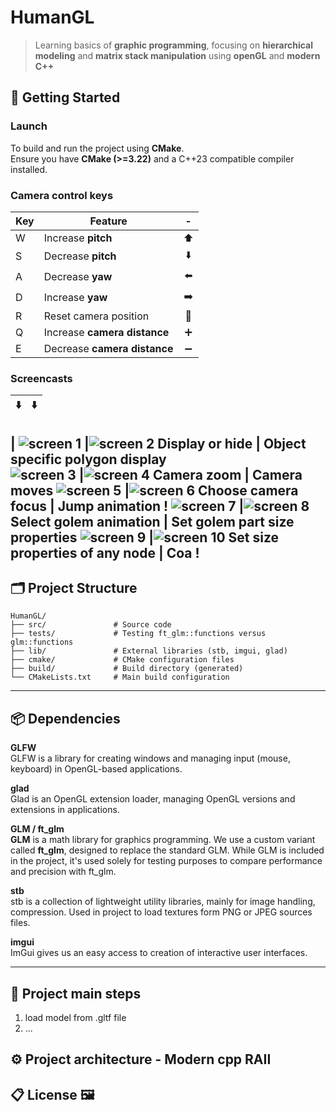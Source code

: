 # HumanGL

> Learning basics of **graphic programming**, focusing on  **hierarchical modeling** and **matrix stack manipulation** using **openGL** and **modern C++**

## 🚀 Getting Started

### **Launch**

To build and run the project using **CMake**.  
Ensure you have **CMake (>=3.22)** and a C++23 compatible compiler installed.

### **Camera control keys**

Key | Feature                       | -
---|-------------------------------| :---:
W | Increase **pitch**             | ⬆️
S | Decrease **pitch**             | ⬇️
A | Decrease **yaw**               | ⬅️
D | Increase **yaw**               | ➡️
R | Reset camera position          | 🔄
Q | Increase **camera distance**   | ➕
E | Decrease **camera distance**   | ➖

### **Screencasts**

⬇️ | ⬇️
:---:| :---:
 | 
![screen 1](./resources/screenshots/golem01.png) |![screen 2](./resources/screenshots/golem01.png)
Display or hide | Object specific polygon display  
![screen 3](./resources/screenshots/golem01.png) |![screen 4](./resources/screenshots/golem01.png)
Camera zoom | Camera moves 
![screen 5](./resources/screenshots/golem01.png) |![screen 6](./resources/screenshots/frog01.png)
Choose camera focus | Jump animation !
![screen 7](./resources/screenshots/golem01.png) |![screen 8](./resources/screenshots/golem01.png)
Select golem animation | Set golem part size properties
![screen 9](./resources/screenshots/golem01.png) |![screen 10](./resources/screenshots/frog01.png)
Set size properties of any node | Coa !
---

## 🗂️ Project Structure

```
HumanGL/
├── src/               # Source code
├── tests/             # Testing ft_glm::functions versus glm::functions
├── lib/               # External libraries (stb, imgui, glad)
├── cmake/             # CMake configuration files
├── build/             # Build directory (generated)
└── CMakeLists.txt     # Main build configuration
```

---

## 📦 Dependencies

**GLFW**  
GLFW is a library for creating windows and managing input (mouse, keyboard) in OpenGL-based applications.

**glad**  
Glad is an OpenGL extension loader, managing OpenGL versions and extensions in applications.

**GLM / ft_glm**  
**GLM** is a math library for graphics programming. We use a custom variant called **ft_glm**, designed to replace the standard GLM. While GLM is included in the project, it's used solely for testing purposes to compare performance and precision with ft_glm.

**stb**  
stb is a collection of lightweight utility libraries, mainly for image handling, compression. Used in project to load textures form PNG or JPEG sources files.

**imgui**  
ImGui gives us an easy access to creation of interactive user interfaces.

---

## 🤖 Project main steps

1. load model from .gltf file
2. ...

## ⚙️ Project architecture - Modern cpp RAII

## 📋 License 🖼️ 


